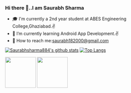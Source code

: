 ### Hi there 👋..I am Saurabh Sharma

- 🎓 I'm currently a 2nd year student at ABES Engineering College,Ghaziabad.✌
- 🔎 I’m currently learning Android App Development.✌
- 💬 How to reach me:saurabh182000@gmail.com <br>


<!--
**Saurabhsharma884/Saurabhsharma884** is a ✨ _special_ ✨ repository because its `README.md` (this file) appears on your GitHub profile.

Here are some ideas to get you started:

- 🔭 I’m currently working on ...
- 🌱 I’m currently learning ...
- 👯 I’m looking to collaborate on ...
- 🤔 I’m looking for help with ...
- 💬 Ask me about ...
- 📫 How to reach me: ...
- 😄 Pronouns: ...
- ⚡ Fun fact: ...
-->
[![Saurabhsharma884's github stats](https://github-readme-stats.vercel.app/api?username=Saurabhsharma884)](https://github.com/Saurabhsharma884/github-readme-stats)
[![Top Langs](https://github-readme-stats.vercel.app/api/top-langs/?username=Saurabhsharma884&layout=compact)](https://github.com/Saurabhsharma884/github-readme-stats)


<!--[![Saurabhsharma884's DEV Profile](https://d2fltix0v2e0sb.cloudfront.net/dev-badge.svg)](https://dev.to/saurabhsharma884)-->
<!-- ![Top Langs](https://github-readme-stats.vercel.app/api/top-langs/?username=Saurabhsharma884&langs_count=5) -->
    
<img src="https://d2fltix0v2e0sb.cloudfront.net/dev-badge.svg" width="100">
<img src="https://drive.google.com/file/d/1F0meCg-2wrvFWXlLaP9vaNPn1WNSG2h9/view?usp=sharing" width="100">
